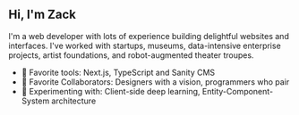 ## Hi, I'm Zack

I'm a web developer with lots of experience building delightful websites and interfaces. I've worked with startups, museums, data-intensive enterprise projects, artist foundations, and robot-augmented theater troupes.

- 🔨 Favorite tools: Next.js, TypeScript and Sanity CMS
- 👯 Favorite Collaborators: Designers with a vision, programmers who pair
- 🧬 Experimenting with: Client-side deep learning, Entity-Component-System architecture
